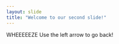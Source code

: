 ```yaml
---
layout: slide
title: "Welcome to our second slide!"
---
```

WHEEEEEZE
Use the left arrow to go back!
